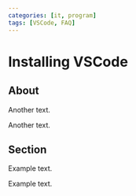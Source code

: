 ```yaml
---
categories: [it, program]
tags: [VSCode, FAQ]
---
```


# Installing VSCode

## About

Another text.

Another text.

## Section

Example text.

Example text.
